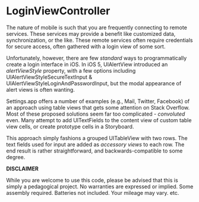 LoginViewController
===================

The nature of mobile is such that you are frequently connecting to remote services. These services may provide a benefit like customized data, synchronization, or the like. These remote services often require credentials for secure access, often gathered with a login view of some sort.

Unfortunately, however, there are few _standard_ ways to programmatically create a login interface in iOS. In iOS 5, UIAlertView introduced an _alertViewStyle_ property, with a few options including UIAlertViewStyleSecureTextInput & UIAlertViewStyleLoginAndPasswordInput, but the modal appearance of alert views is often wanting.

Settings.app offers a number of examples (e.g., Mail, Twitter, Facebook) of an approach using table views that gets some attention on Stack Overflow. Most of these proposed solutions seem far too complicated - _convoluted_ even. Many attempt to add UITextFields to the content view of custom table view cells, or create prototype cells in a Storyboard.

This approach simply fashions a grouped UITableView with two rows. The text fields used for input are added as _accessory views_ to each row. The end result is rather straightforward, and backwards-compatible to some degree.

__DISCLAIMER__

While you are welcome to use this code, please be advised that this is simply a pedagogical project. No warranties are expressed or implied. Some assembly required. Batteries not included. Your mileage may vary. etc.
